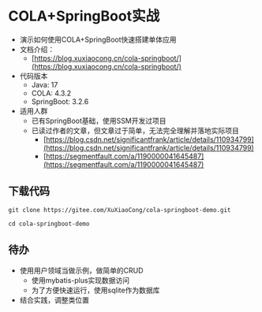 # COLA+SpringBoot实战

- 演示如何使用COLA+SpringBoot快速搭建单体应用
- 文档介绍：
  - [https://blog.xuxiaocong.cn/cola-springboot/](https://blog.xuxiaocong.cn/cola-springboot/)
- 代码版本
  - Java: 17
  - COLA: 4.3.2
  - SpringBoot: 3.2.6
- 适用人群
    - 已有SpringBoot基础，使用SSM开发过项目
    - 已读过作者的文章，但文章过于简单，无法完全理解并落地实际项目
        - [https://blog.csdn.net/significantfrank/article/details/110934799](https://blog.csdn.net/significantfrank/article/details/110934799)
        - [https://segmentfault.com/a/1190000041645487](https://segmentfault.com/a/1190000041645487)

## 下载代码

```shell
git clone https://gitee.com/XuXiaoCong/cola-springboot-demo.git

cd cola-springboot-demo
```

## 待办

- 使用用户领域当做示例，做简单的CRUD
    - 使用mybatis-plus实现数据访问
    - 为了方便快速运行，使用sqlite作为数据库
- 结合实践，调整类位置
